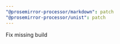 ```yaml
---
"@prosemirror-processor/markdown": patch
"@prosemirror-processor/unist": patch
---
```


Fix missing build

